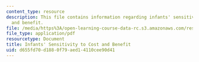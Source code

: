 ```yaml
---
content_type: resource
description: This file contains information regarding infants' sensitivity to cost
  and benefit.
file: /media/https%3A/open-learning-course-data-rc.s3.amazonaws.com/res-9-003-brains-minds-and-machines-summer-course-summer-2015/d655fd70d1880f79aed14110cee90d41_MITRES_9_003SUM15_sem3_som.pdf
file_type: application/pdf
resourcetype: Document
title: Infants' Sensitivity to Cost and Benefit
uid: d655fd70-d188-0f79-aed1-4110cee90d41
---
```

